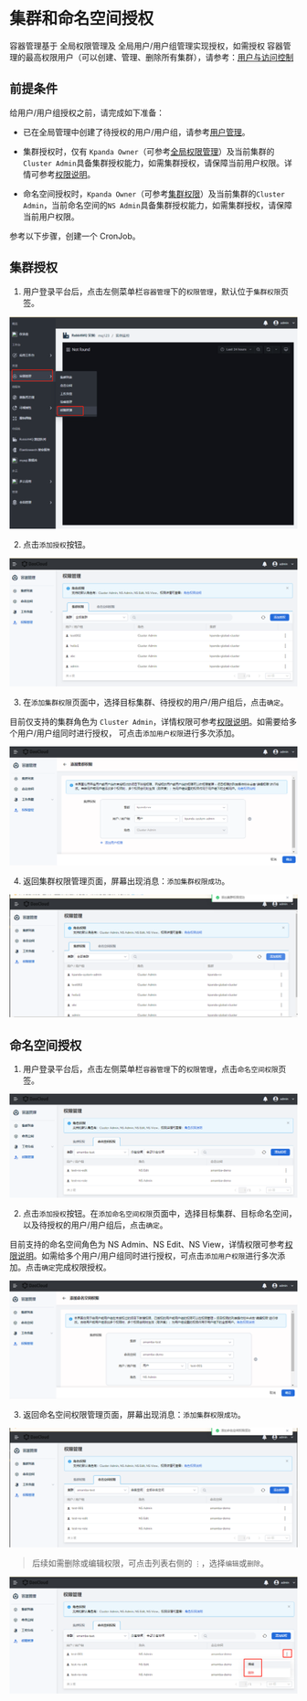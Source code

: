 # 集群和命名空间授权

容器管理基于 全局权限管理及 全局用户/用户组管理实现授权，如需授权 容器管理的最高权限用户（可以创建、管理、删除所有集群），请参考：[用户与访问控制]()

## 前提条件

给用户/用户组授权之前，请完成如下准备：

- 已在全局管理中创建了待授权的用户/用户组，请参考[用户管理]()。

- 集群授权时，仅有 `Kpanda Owner`（可参考[全局权限管理]()）及当前集群的`Cluster Admin`具备集群授权能力，如需集群授权，请保障当前用户权限。详情可参考[权限说明](PermissionBrief.md)。

- 命名空间授权时，`Kpanda Owner`（可参考[集群权限](PermissionBrief.md)）及当前集群的`Cluster Admin`，当前命名空间的`NS Admin`具备集群授权能力，如需集群授权，请保障当前用户权限。

参考以下步骤，创建一个 CronJob。

## 集群授权

1. 用户登录平台后，点击左侧菜单栏`容器管理`下的`权限管理`，默认位于`集群权限`页签。

  ![](../../images/perm01.png)

2. 点击`添加授权`按钮。

  ![](../../images/perm02.png)

3. 在`添加集群权限`页面中，选择目标集群、待授权的用户/用户组后，点击`确定`。

  目前仅支持的集群角色为 `Cluster Admin`，详情权限可参考[权限说明](PermissionBrief.md)。如需要给多个用户/用户组同时进行授权， 可点击`添加用户权限`进行多次添加。

  ![](../../images/perm03.png)

4. 返回集群权限管理页面，屏幕出现消息：`添加集群权限成功`。

  ![](../../images/perm04.png)

## 命名空间授权

1. 用户登录平台后，点击左侧菜单栏`容器管理`下的`权限管理`，点击`命名空间权限`页签。

  ![](../../images/perm05.png)

2. 点击`添加授权`按钮。在`添加命名空间权限`页面中，选择目标集群、目标命名空间，以及待授权的用户/用户组后，点击`确定`。

  目前支持的命名空间角色为 NS Admin、NS Edit、NS View，详情权限可参考[权限说明](PermissionBrief.md)。如需给多个用户/用户组同时进行授权，可点击`添加用户权限`进行多次添加。点击`确定`完成权限授权。

  ![](../../images/perm06.png)

3. 返回命名空间权限管理页面，屏幕出现消息：`添加集群权限成功`。

  ![](../../images/perm07.png)

> 后续如需删除或编辑权限，可点击列表右侧的 `⋮`，选择`编辑`或`删除`。

  ![](../../images/perm08.png)
